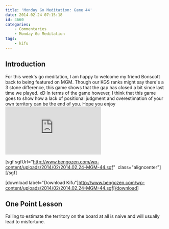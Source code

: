 ```yaml
---
title: 'Monday Go Meditation: Game 44'
date: 2014-02-24 07:15:18
id: 4660
categories:
	- Commentaries
	- Monday Go Meditation
tags:
	- kifu
---
```


## Introduction

For this week's go meditation, I am happy to welcome my friend Bonscott back to being featured on MGM. Though our KGS ranks might say there's a 3 stone difference, this game shows that the gap has closed a bit since last time we played. xD In terms of the game however, I think that this game goes to show how a lack of positional judgment and overestimation of your own territory can be the end of you. Hope you enjoy![
](http://www.bengozen.com/wp-content/uploads/2014/02/2014.02.24-MGM-44.sgf)

[sgf sgfUrl="http://www.bengozen.com/wp-content/uploads/2014/02/2014.02.24-MGM-44.sgf"  class="aligncenter"][/sgf]

[download label="Download Kifu"]http://www.bengozen.com/wp-content/uploads/2014/02/2014.02.24-MGM-44.sgf[/download]

## **One Point Lesson**

Failing to estimate the territory on the board at all is naive and will usually lead to misfortune.